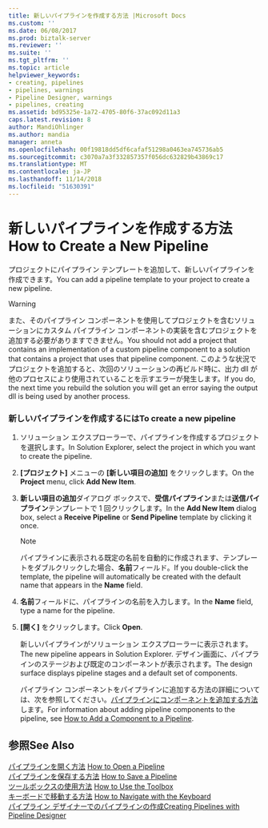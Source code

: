 ```yaml
---
title: 新しいパイプラインを作成する方法 |Microsoft Docs
ms.custom: ''
ms.date: 06/08/2017
ms.prod: biztalk-server
ms.reviewer: ''
ms.suite: ''
ms.tgt_pltfrm: ''
ms.topic: article
helpviewer_keywords:
- creating, pipelines
- pipelines, warnings
- Pipeline Designer, warnings
- pipelines, creating
ms.assetid: bd95325e-1a72-4705-80f6-37ac092d11a3
caps.latest.revision: 8
author: MandiOhlinger
ms.author: mandia
manager: anneta
ms.openlocfilehash: 00f19818dd5df6cafaf51298a0463ea745736ab5
ms.sourcegitcommit: c3070a7a3f332857357f056dc632829b43869c17
ms.translationtype: MT
ms.contentlocale: ja-JP
ms.lasthandoff: 11/14/2018
ms.locfileid: "51630391"
---
```

# <a name="how-to-create-a-new-pipeline"></a><span data-ttu-id="6e899-102">新しいパイプラインを作成する方法</span><span class="sxs-lookup"><span data-stu-id="6e899-102">How to Create a New Pipeline</span></span>
<span data-ttu-id="6e899-103">プロジェクトにパイプライン テンプレートを追加して、新しいパイプラインを作成できます。</span><span class="sxs-lookup"><span data-stu-id="6e899-103">You can add a pipeline template to your project to create a new pipeline.</span></span>  
  
> [!WARNING]
>  <span data-ttu-id="6e899-104">また、そのパイプライン コンポーネントを使用してプロジェクトを含むソリューションにカスタム パイプライン コンポーネントの実装を含むプロジェクトを追加する必要がありますできません。</span><span class="sxs-lookup"><span data-stu-id="6e899-104">You should not add a project that contains an implementation of a custom pipeline component to a solution that contains a project that uses that pipeline component.</span></span> <span data-ttu-id="6e899-105">このような状況でプロジェクトを追加すると、次回のソリューションの再ビルド時に、出力 dll が他のプロセスにより使用されていることを示すエラーが発生します。</span><span class="sxs-lookup"><span data-stu-id="6e899-105">If you do, the next time you rebuild the solution you will get an error saying the output dll is being used by another process.</span></span>  
  
### <a name="to-create-a-new-pipeline"></a><span data-ttu-id="6e899-106">新しいパイプラインを作成するには</span><span class="sxs-lookup"><span data-stu-id="6e899-106">To create a new pipeline</span></span>  
  
1. <span data-ttu-id="6e899-107">ソリューション エクスプローラーで、パイプラインを作成するプロジェクトを選択します。</span><span class="sxs-lookup"><span data-stu-id="6e899-107">In Solution Explorer, select the project in which you want to create the pipeline.</span></span>  
  
2. <span data-ttu-id="6e899-108">**[プロジェクト]** メニューの **[新しい項目の追加]** をクリックします。</span><span class="sxs-lookup"><span data-stu-id="6e899-108">On the **Project** menu, click **Add New Item**.</span></span>  
  
3. <span data-ttu-id="6e899-109">**新しい項目の追加**ダイアログ ボックスで、**受信パイプライン**または**送信パイプライン**テンプレートで 1 回クリックします。</span><span class="sxs-lookup"><span data-stu-id="6e899-109">In the **Add New Item** dialog box, select a **Receive Pipeline** or **Send Pipeline** template by clicking it once.</span></span>  
  
   > [!NOTE]
   >  <span data-ttu-id="6e899-110">パイプラインに表示される既定の名前を自動的に作成されます、テンプレートをダブルクリックした場合、**名前**フィールド。</span><span class="sxs-lookup"><span data-stu-id="6e899-110">If you double-click the template, the pipeline will automatically be created with the default name that appears in the **Name** field.</span></span>  
  
4. <span data-ttu-id="6e899-111">**名前**フィールドに、パイプラインの名前を入力します。</span><span class="sxs-lookup"><span data-stu-id="6e899-111">In the **Name** field, type a name for the pipeline.</span></span>  
  
5. <span data-ttu-id="6e899-112">**[開く]** をクリックします。</span><span class="sxs-lookup"><span data-stu-id="6e899-112">Click **Open**.</span></span>  
  
    <span data-ttu-id="6e899-113">新しいパイプラインがソリューション エクスプローラーに表示されます。</span><span class="sxs-lookup"><span data-stu-id="6e899-113">The new pipeline appears in Solution Explorer.</span></span> <span data-ttu-id="6e899-114">デザイン画面に、パイプラインのステージおよび既定のコンポーネントが表示されます。</span><span class="sxs-lookup"><span data-stu-id="6e899-114">The design surface displays pipeline stages and a default set of components.</span></span>  
  
   <span data-ttu-id="6e899-115">パイプライン コンポーネントをパイプラインに追加する方法の詳細については、次を参照してください。[パイプラインにコンポーネントを追加する方法](../core/how-to-add-a-component-to-a-pipeline.md)します。</span><span class="sxs-lookup"><span data-stu-id="6e899-115">For information about adding pipeline components to the pipeline, see [How to Add a Component to a Pipeline](../core/how-to-add-a-component-to-a-pipeline.md).</span></span>  
  
## <a name="see-also"></a><span data-ttu-id="6e899-116">参照</span><span class="sxs-lookup"><span data-stu-id="6e899-116">See Also</span></span>  
 <span data-ttu-id="6e899-117">[パイプラインを開く方法](../core/how-to-open-a-pipeline.md) </span><span class="sxs-lookup"><span data-stu-id="6e899-117">[How to Open a Pipeline](../core/how-to-open-a-pipeline.md) </span></span>  
 <span data-ttu-id="6e899-118">[パイプラインを保存する方法](../core/how-to-save-a-pipeline.md) </span><span class="sxs-lookup"><span data-stu-id="6e899-118">[How to Save a Pipeline](../core/how-to-save-a-pipeline.md) </span></span>  
 <span data-ttu-id="6e899-119">[ツールボックスの使用方法](../core/how-to-use-the-toolbox.md) </span><span class="sxs-lookup"><span data-stu-id="6e899-119">[How to Use the Toolbox](../core/how-to-use-the-toolbox.md) </span></span>  
 <span data-ttu-id="6e899-120">[キーボードで移動する方法](../core/how-to-navigate-with-the-keyboard.md) </span><span class="sxs-lookup"><span data-stu-id="6e899-120">[How to Navigate with the Keyboard](../core/how-to-navigate-with-the-keyboard.md) </span></span>  
 [<span data-ttu-id="6e899-121">パイプライン デザイナーでのパイプラインの作成</span><span class="sxs-lookup"><span data-stu-id="6e899-121">Creating Pipelines with Pipeline Designer</span></span>](../core/creating-pipelines-with-pipeline-designer.md)